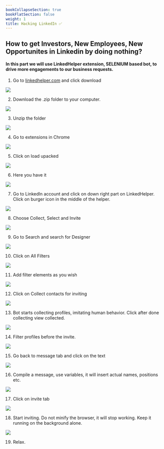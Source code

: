 ```yaml
---
bookCollapseSection: true
bookFlatSection: false
weight: 1
title: Hacking LinkedIn ✅
---
```


## How to get Investors, New Employees, New Opportunites in Linkedin by doing nothing?

#### In this part we will use LinkedHelper extension, SELENIUM based bot, to drive more engagements to our business requests.

1. Go to [linkedhelper.com](linkedhelper.com) and click download

![](../2020-05-08-13-41-10.png)

2. Download the .zip folder to your computer.

![](../2020-05-08-13-44-08.png)

3. Unzip the folder

![](../2020-05-08-13-45-20.png)

4. Go to extensions in Chrome

![](../2020-05-08-13-47-02.png)

5. Click on load upacked

![](../2020-05-08-13-49-51.png)

6. Here you have it

![](../2020-05-08-13-50-54.png)

7. Go to LinkedIn account and click on down right part on LinkedHelper. Click on burger icon in the middle of the helper.

![](../2020-05-08-13-52-01.png)

8. Choose Collect, Select and Invite

![](../2020-05-08-13-53-09.png)

9. Go to Search and search for Designer

![](../2020-05-08-13-55-02.png)

10. Click on All Filters

![](../2020-05-08-13-55-24.png)

11. Add filter elements as you wish

![](../2020-05-08-13-55-58.png)

12. Click on Collect contacts for inviting

![](../2020-05-08-13-56-46.png)

13. Bot starts collecting profiles, imitating human behavior. Click after done collecting view collected.

![](../2020-05-08-13-58-46.png)

14. Filter profiles before the invite.

![](../2020-05-08-14-01-41.png)

15. Go back to message tab and click on the text

![](../2020-05-08-14-02-50.png)

16. Compile a message, use variables, it will insert actual names, positions etc.

![](../2020-05-08-14-07-11.png)

17. Click on invite tab

![](../2020-05-08-14-07-41.png)

18. Start inviting. Do not minify the browser, it will stop working. Keep it running on the background alone.

![](../2020-05-08-14-09-43.png)

19. Relax.
